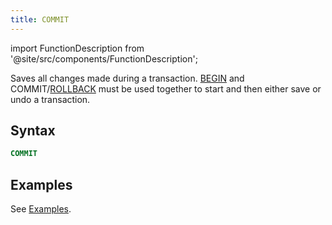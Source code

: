 ```yaml
---
title: COMMIT
---
```

import FunctionDescription from '@site/src/components/FunctionDescription';

<FunctionDescription description="Introduced or updated: v1.2.371"/>

Saves all changes made during a transaction. [BEGIN](begin.md) and COMMIT/[ROLLBACK](rollback.md) must be used together to start and then either save or undo a transaction.

## Syntax

```sql
COMMIT
```

## Examples

See [Examples](begin.md#examples).